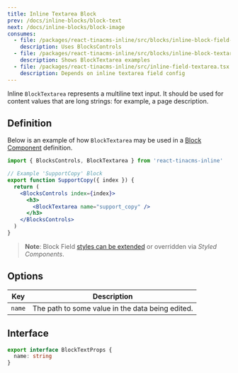 ```yaml
---
title: Inline Textarea Block
prev: /docs/inline-blocks/block-text
next: /docs/inline-blocks/block-image
consumes:
  - file: /packages/react-tinacms-inline/src/blocks/inline-block-field-controls.tsx
    description: Uses BlocksControls
  - file: /packages/react-tinacms-inline/src/blocks/inline-block-textarea.tsx
    description: Shows BlockTextarea examples
  - file: /packages/react-tinacms-inline/src/inline-field-textarea.tsx
    description: Depends on inline textarea field config
---
```


Inline `BlockTextarea` represents a multiline text input. It should be used for content values that are long strings: for example, a page description.

## Definition

Below is an example of how `BlockTextarea` may be used in a [Block Component](/docs/inline-blocks#block-component) definition.

```jsx
import { BlocksControls, BlockTextarea } from 'react-tinacms-inline'

// Example 'SupportCopy' Block
export function SupportCopy({ index }) {
  return (
    <BlocksControls index={index}>
      <h3>
        <BlockTextarea name="support_copy" />
      </h3>
    </BlocksControls>
  )
}
```

> **Note**: Block Field [styles can be extended](/docs/inline-editing#extending-inline-field-styles) or overridden via _Styled Components_.

## Options

| Key    | Description                                      |
| ------ | ------------------------------------------------ |
| `name` | The path to some value in the data being edited. |

## Interface

```typescript
export interface BlockTextProps {
  name: string
}
```
